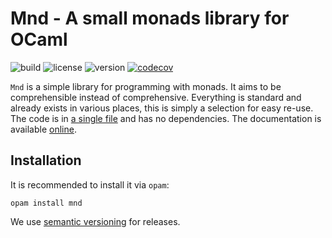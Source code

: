 # Mnd - A small monads library for OCaml

![build](https://github.com/maurobringolf/mnd/actions/workflows/main.yml/badge.svg)
![license](https://img.shields.io/github/license/maurobringolf/mnd)
![version](https://img.shields.io/github/v/release/maurobringolf/mnd)
[![codecov](https://codecov.io/gh/maurobringolf/mnd/branch/main/graph/badge.svg?token=M1GB31KNYY)](https://codecov.io/gh/maurobringolf/mnd)

`Mnd` is a simple library for programming with monads.
It aims to be comprehensible instead of comprehensive.
Everything is standard and already exists in various places, this is simply a selection for easy re-use.
The code is in [a single file](lib/mnd.ml) and has no dependencies.
The documentation is available [online](https://maurobringolf.ch/mnd).

## Installation

It is recommended to install it via `opam`:

```
opam install mnd
```

We use [semantic versioning](https://semver.org) for releases.
